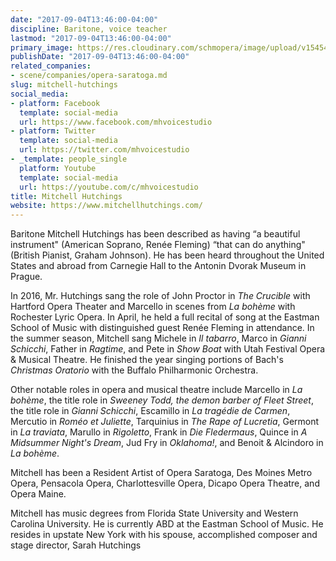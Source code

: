 ```yaml
---
date: "2017-09-04T13:46:00-04:00"
discipline: Baritone, voice teacher
lastmod: "2017-09-04T13:46:00-04:00"
primary_image: https://res.cloudinary.com/schmopera/image/upload/v1545409169/media/webhook-uploads/1504547140150/MITCHELL%20HUTCHINGS%20headshot.jpg.jpg
publishDate: "2017-09-04T13:46:00-04:00"
related_companies:
- scene/companies/opera-saratoga.md
slug: mitchell-hutchings
social_media:
- platform: Facebook
  template: social-media
  url: https://www.facebook.com/mhvoicestudio
- platform: Twitter
  template: social-media
  url: https://twitter.com/mhvoicestudio
- _template: people_single
  platform: Youtube
  template: social-media
  url: https://youtube.com/c/mhvoicestudio
title: Mitchell Hutchings
website: https://www.mitchellhutchings.com/
---
```

Baritone Mitchell Hutchings has been described as having “a beautiful instrument" (American Soprano, Renée Fleming) “that can do anything" (British Pianist, Graham Johnson). He has been heard throughout the United States and abroad from Carnegie Hall to the Antonin Dvorak Museum in Prague.

In 2016, Mr. Hutchings sang the role of John Proctor in *The Crucible* with Hartford Opera Theater and Marcello in scenes from *La bohème* with Rochester Lyric Opera. In April, he held a full recital of song at the Eastman School of Music with distinguished guest Renée Fleming in attendance. In the summer season, Mitchell sang Michele in *Il tabarro*, Marco in *Gianni Schicchi*, Father in *Ragtime*, and Pete in *Show Boat* with Utah Festival Opera & Musical Theatre. He finished the year singing portions of Bach's *Christmas Oratorio* with the Buffalo Philharmonic Orchestra.

Other notable roles in opera and musical theatre include Marcello in *La bohème*, the title role in *Sweeney Todd, the demon barber of Fleet Street*, the title role in *Gianni Schicchi*, Escamillo in *La tragédie de Carmen*, Mercutio in *Roméo et Juliette*, Tarquinius in *The Rape of Lucretia*, Germont in *La traviata*, Marullo in *Rigoletto*, Frank in *Die Fledermaus*, Quince in *A Midsummer Night's Dream*, Jud Fry in *Oklahoma!*, and Benoit & Alcindoro in *La bohème*. 

Mitchell has been a Resident Artist of Opera Saratoga, Des Moines Metro Opera, Pensacola Opera, Charlottesville Opera, Dicapo Opera Theatre, and Opera Maine. 

Mitchell has music degrees from Florida State University and Western Carolina University. He is currently ABD at the Eastman School of Music. He resides in upstate New York with his spouse, accomplished composer and stage director, Sarah Hutchings